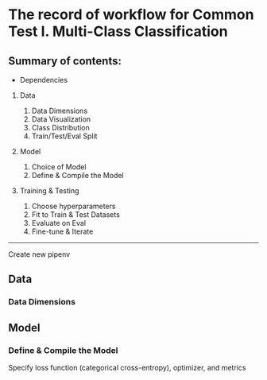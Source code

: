 # The record of workflow for Common Test I. Multi-Class Classification

## Summary of contents:


- Dependencies


1. Data
    1. Data Dimensions
    1. Data Visualization
    1. Class Distribution
    1. Train/Test/Eval Split


2. Model
    1. Choice of Model
    1. Define &amp; Compile the Model


3. Training &amp; Testing
    1. Choose hyperparameters
    1. Fit to Train &amp; Test Datasets
    1. Evaluate on Eval
    1. Fine-tune &amp; Iterate


-----------------------------------------------


Create new pipenv





## Data


### Data Dimensions











## Model


### Define &amp; Compile the Model

Specify loss function (categorical cross-entropy), optimizer, and metrics
